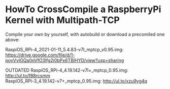 # HowTo CrossCompile a RaspberryPi Kernel with Multipath-TCP

Compile your own by yourself, with autobuild or download a precomiled one above:

RaspiOS_RPi-4_2021-01-11_5.4.83-v7l_mptcp_v0.95.img: https://drive.google.com/file/d/1-poyVvIGQa0nVfO3lfg2j0bPx6TBIHYD/view?usp=sharing  

OUTDATED
RaspiOS_RPi-4_4.19.142-v7l+_mptcp_0.95.img: http://ul.to/f88rcsmm  
RaspiOS_RPi-3_4.19.142-v7+_mptcp_0.95.img: http://ul.to/xzu9yg4q  
